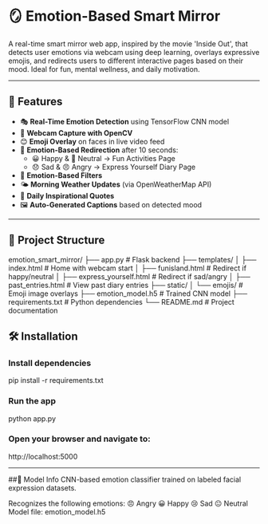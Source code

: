 # 🪞 Emotion-Based Smart Mirror

A real-time smart mirror web app, inspired by the movie 'Inside Out', that detects user emotions via webcam using deep learning, overlays expressive emojis, and redirects users to different interactive pages based on their mood. Ideal for fun, mental wellness, and daily motivation.

---

## 🚀 Features

- 🎭 **Real-Time Emotion Detection** using TensorFlow CNN model  
- 📸 **Webcam Capture with OpenCV**  
- 😊 **Emoji Overlay** on faces in live video feed  
- 🔁 **Emotion-Based Redirection** after 10 seconds:  
  - 😀 Happy & 🙂 Neutral → Fun Activities Page  
  - 😞 Sad & 😠 Angry → Express Yourself Diary Page  
- 🎨 **Emotion-Based Filters**  
- 🌤️ **Morning Weather Updates** (via OpenWeatherMap API)  
- 💬 **Daily Inspirational Quotes**  
- 🖼️ **Auto-Generated Captions** based on detected mood  

---

## 📁 Project Structure
emotion_smart_mirror/
├── app.py # Flask backend
├── templates/
│ ├── index.html # Home with webcam start
│ ├── funisland.html # Redirect if happy/neutral
│ ├── express_yourself.html # Redirect if sad/angry
│ ├── past_entries.html # View past diary entries
├── static/
│ └── emojis/ # Emoji image overlays
├── emotion_model.h5 # Trained CNN model
├── requirements.txt # Python dependencies
└── README.md # Project documentation

## 🛠️ Installation

### Install dependencies
pip install -r requirements.txt

### Run the app
python app.py

### Open your browser and navigate to:
http://localhost:5000

---

##🤖 Model Info
CNN-based emotion classifier trained on labeled facial expression datasets.

Recognizes the following emotions:
😠 Angry
😀 Happy
😢 Sad
😐 Neutral
Model file: emotion_model.h5
